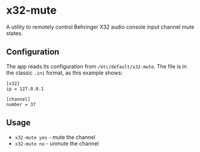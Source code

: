 # x32-mute

A utility to remotely control Behringer X32 audio console input channel mute states.

## Configuration
The app reads its configuration from `/etc/default/x32-mute`. The file is in the classic `.ini` format, as this example shows:

```text
[x32]
ip = 127.0.0.1

[channel]
number = 37
```

## Usage
* `x32-mute yes` - mute the channel
* `x32-mute no`  - unmute the channel
